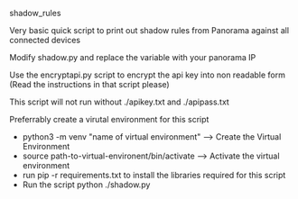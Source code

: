shadow_rules

Very basic quick script to print out shadow rules from Panorama against all connected devices



Modify shadow.py and replace the variable with your panorama IP

Use the encryptapi.py script to encrypt the api key into non readable form (Read the instructions in that script please)

This script will not run without ./apikey.txt and ./apipass.txt

Preferrably create a virutal environment for this script
- python3 -m venv "name of virtual environment"  --> Create the Virtual Environment
- source path-to-virtual-environent/bin/activate --> Activate the virtual environment
- run pip -r requirements.txt to install the libraries required for this script
- Run the script python ./shadow.py